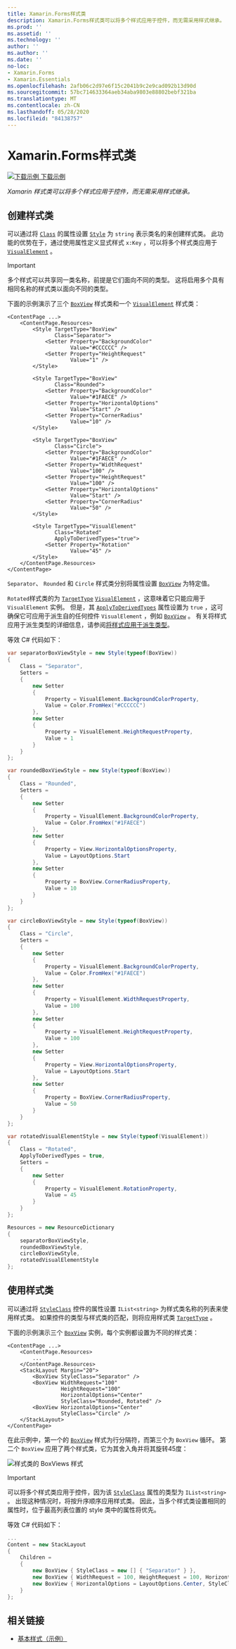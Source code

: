 ```yaml
---
title: Xamarin.Forms样式类
description: Xamarin.Forms样式类可以将多个样式应用于控件，而无需采用样式继承。
ms.prod: ''
ms.assetid: ''
ms.technology: ''
author: ''
ms.author: ''
ms.date: ''
no-loc:
- Xamarin.Forms
- Xamarin.Essentials
ms.openlocfilehash: 2afb06c2d97e6f15c2041b9c2e9cad092b13d90d
ms.sourcegitcommit: 57bc714633364aeb34aba9803e88802bebf321ba
ms.translationtype: MT
ms.contentlocale: zh-CN
ms.lasthandoff: 05/28/2020
ms.locfileid: "84138757"
---
```

# <a name="xamarinforms-style-classes"></a>Xamarin.Forms样式类

[![下载示例](~/media/shared/download.png) 下载示例](https://docs.microsoft.com/samples/xamarin/xamarin-forms-samples/userinterface-styles-basicstyles)

_Xamarin 样式类可以将多个样式应用于控件，而无需采用样式继承。_

## <a name="create-style-classes"></a>创建样式类

可以通过将 [`Class`](xref:Xamarin.Forms.Style.Class) 的属性设置 [`Style`](xref:Xamarin.Forms.Style) 为 `string` 表示类名的来创建样式类。 此功能的优势在于，通过使用属性定义显式样式 `x:Key` ，可以将多个样式类应用于 [`VisualElement`](xref:Xamarin.Forms.VisualElement) 。

> [!IMPORTANT]
> 多个样式可以共享同一类名称，前提是它们面向不同的类型。 这将启用多个具有相同名称的样式类以面向不同的类型。

下面的示例演示了三个 [`BoxView`](xref:Xamarin.Forms.BoxView) 样式类和一个 [`VisualElement`](xref:Xamarin.Forms.VisualElement) 样式类：

```xaml
<ContentPage ...>
    <ContentPage.Resources>
        <Style TargetType="BoxView"
               Class="Separator">
            <Setter Property="BackgroundColor"
                    Value="#CCCCCC" />
            <Setter Property="HeightRequest"
                    Value="1" />
        </Style>

        <Style TargetType="BoxView"
               Class="Rounded">
            <Setter Property="BackgroundColor"
                    Value="#1FAECE" />
            <Setter Property="HorizontalOptions"
                    Value="Start" />
            <Setter Property="CornerRadius"
                    Value="10" />
        </Style>    

        <Style TargetType="BoxView"
               Class="Circle">
            <Setter Property="BackgroundColor"
                    Value="#1FAECE" />
            <Setter Property="WidthRequest"
                    Value="100" />
            <Setter Property="HeightRequest"
                    Value="100" />
            <Setter Property="HorizontalOptions"
                    Value="Start" />
            <Setter Property="CornerRadius"
                    Value="50" />
        </Style>

        <Style TargetType="VisualElement"
               Class="Rotated"
               ApplyToDerivedTypes="true">
            <Setter Property="Rotation"
                    Value="45" />
        </Style>        
    </ContentPage.Resources>
</ContentPage>
```

`Separator`、 `Rounded` 和 `Circle` 样式类分别将属性设置 [`BoxView`](xref:Xamarin.Forms.BoxView) 为特定值。

`Rotated`样式类的为 [`TargetType`](xref:Xamarin.Forms.Style.TargetType) [`VisualElement`](xref:Xamarin.Forms.VisualElement) ，这意味着它只能应用于 `VisualElement` 实例。 但是，其 [`ApplyToDerivedTypes`](xref:Xamarin.Forms.Style.ApplyToDerivedTypes) 属性设置为 `true` ，这可确保它可应用于派生自的任何控件 `VisualElement` ，例如 [`BoxView`](xref:Xamarin.Forms.BoxView) 。 有关将样式应用于派生类型的详细信息，请参阅[将样式应用于派生类型](implicit.md#apply-a-style-to-derived-types)。

等效 C# 代码如下：

```csharp
var separatorBoxViewStyle = new Style(typeof(BoxView))
{
    Class = "Separator",
    Setters =
    {
        new Setter
        {
            Property = VisualElement.BackgroundColorProperty,
            Value = Color.FromHex("#CCCCCC")
        },
        new Setter
        {
            Property = VisualElement.HeightRequestProperty,
            Value = 1
        }
    }
};

var roundedBoxViewStyle = new Style(typeof(BoxView))
{
    Class = "Rounded",
    Setters =
    {
        new Setter
        {
            Property = VisualElement.BackgroundColorProperty,
            Value = Color.FromHex("#1FAECE")
        },
        new Setter
        {
            Property = View.HorizontalOptionsProperty,
            Value = LayoutOptions.Start
        },
        new Setter
        {
            Property = BoxView.CornerRadiusProperty,
            Value = 10
        }
    }
};

var circleBoxViewStyle = new Style(typeof(BoxView))
{
    Class = "Circle",
    Setters =
    {
        new Setter
        {
            Property = VisualElement.BackgroundColorProperty,
            Value = Color.FromHex("#1FAECE")
        },
        new Setter
        {
            Property = VisualElement.WidthRequestProperty,
            Value = 100
        },
        new Setter
        {
            Property = VisualElement.HeightRequestProperty,
            Value = 100
        },
        new Setter
        {
            Property = View.HorizontalOptionsProperty,
            Value = LayoutOptions.Start
        },
        new Setter
        {
            Property = BoxView.CornerRadiusProperty,
            Value = 50
        }
    }
};

var rotatedVisualElementStyle = new Style(typeof(VisualElement))
{
    Class = "Rotated",
    ApplyToDerivedTypes = true,
    Setters =
    {
        new Setter
        {
            Property = VisualElement.RotationProperty,
            Value = 45
        }
    }
};

Resources = new ResourceDictionary
{
    separatorBoxViewStyle,
    roundedBoxViewStyle,
    circleBoxViewStyle,
    rotatedVisualElementStyle
};
```

## <a name="consume-style-classes"></a>使用样式类

可以通过将 [`StyleClass`](xref:Xamarin.Forms.NavigableElement.StyleClass) 控件的属性设置 `IList<string>` 为样式类名称的列表来使用样式类。 如果控件的类型与样式类的匹配，则将应用样式类 [`TargetType`](xref:Xamarin.Forms.Style.TargetType) 。

下面的示例演示三个 [`BoxView`](xref:Xamarin.Forms.BoxView) 实例，每个实例都设置为不同的样式类：

```xaml
<ContentPage ...>
    <ContentPage.Resources>
        ...
    </ContentPage.Resources>
    <StackLayout Margin="20">
        <BoxView StyleClass="Separator" />       
        <BoxView WidthRequest="100"
                 HeightRequest="100"
                 HorizontalOptions="Center"
                 StyleClass="Rounded, Rotated" />
        <BoxView HorizontalOptions="Center"
                 StyleClass="Circle" />
    </StackLayout>
</ContentPage>    
```

在此示例中，第一个的 [`BoxView`](xref:Xamarin.Forms.BoxView) 样式为行分隔符，而第三个为 `BoxView` 循环。 第二个 `BoxView` 应用了两个样式类，它为其舍入角并将其旋转45度：

![样式类的 BoxViews 样式](style-class-images/boxviews.png)

> [!IMPORTANT]
> 可以将多个样式类应用于控件，因为该 [`StyleClass`](xref:Xamarin.Forms.NavigableElement.StyleClass) 属性的类型为 `IList<string>` 。 出现这种情况时，将按升序顺序应用样式类。 因此，当多个样式类设置相同的属性时，位于最高列表位置的 style 类中的属性将优先。

等效 C# 代码如下：

```csharp
...
Content = new StackLayout
{
    Children =
    {
        new BoxView { StyleClass = new [] { "Separator" } },
        new BoxView { WidthRequest = 100, HeightRequest = 100, HorizontalOptions = LayoutOptions.Center, StyleClass = new [] { "Rounded", "Rotated" } },
        new BoxView { HorizontalOptions = LayoutOptions.Center, StyleClass = new [] { "Circle" } }
    }
};
```

## <a name="related-links"></a>相关链接

- [基本样式（示例）](https://docs.microsoft.com/samples/xamarin/xamarin-forms-samples/userinterface-styles-basicstyles)
